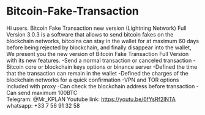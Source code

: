 # Bitcoin-Fake-Transaction
Hi users.   Bitcoin Fake Transaction new version  (Lightning Network) Full Version 3.0.3 is a software that allows to send bitcoin fakes on the blockchain networks, bitcoins can stay in the wallet for at maximum 60 days before being rejected by blockchain, and finally disappear into the wallet,   We present you the new version of Bitcoin Fake Transaction Full Version with its new features.   -Send a normal transaction or canceled transaction   -Bitcoin core or blockchain keys options or binance server   -Defined the time that the transaction can remain in the wallet   -Defined the charges of the blockchain networks for a quick confirmation   -VPN and TOR options included with proxy   -Can check the blockchain address before transaction   -Can send maximum 100BTC    
Telegram: @Mr_KPLAN 
Youtube link: https://youtu.be/6fYsRf2lNTA  
whatsapp: +33 7 56 91 32 58 
